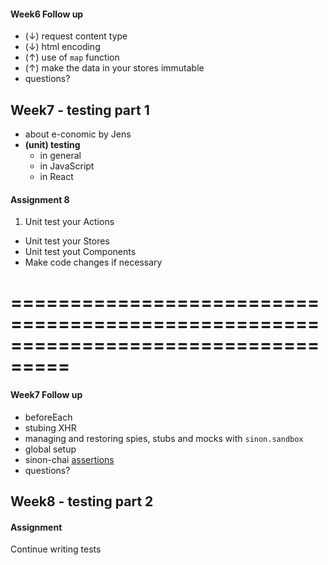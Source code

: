 #### Week6 Follow up
* (↓) request content type
* (↓) html encoding
* (↑) use of `map` function
* (↑) make the data in your stores immutable
* questions?

Week7 - testing part 1
---------------
* about e-conomic by Jens
* **(unit) testing**
  * in general
  * in JavaScript
  * in React
  
#### Assignment 8
1. Unit test your Actions
* Unit test your Stores
* Unit test yout Components
* Make code changes if necessary 

===================================================================================
===================================================================================
#### Week7 Follow up
* beforeEach
* stubing XHR
* managing and restoring spies, stubs and mocks with `sinon.sandbox`
* global setup
* sinon-chai [assertions](https://github.com/domenic/sinon-chai#assertions)
* questions?

Week8 - testing part 2
---------------

#### Assignment 
Continue writing tests
